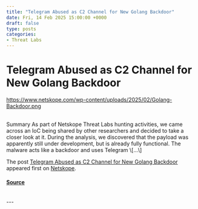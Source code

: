 ```yaml
---
title: "Telegram Abused as C2 Channel for New Golang Backdoor"
date: Fri, 14 Feb 2025 15:00:00 +0000
draft: false
type: posts
categories: 
- Threat Labs
---
```

# Telegram Abused as C2 Channel for New Golang Backdoor
https://www.netskope.com/wp-content/uploads/2025/02/Golang-Backdoor.png
<br/>

<br/>
Summary As part of Netskope Threat Labs hunting activities, we came across an IoC being shared by other researchers and decided to take a closer look at it. During the analysis, we discovered that the payload was apparently still under development, but is already fully functional. The malware acts like a backdoor and uses Telegram \[…\]

The post [Telegram Abused as C2 Channel for New Golang Backdoor](https://www.netskope.com/blog/telegram-abused-as-c2-channel-for-new-golang-backdoor) appeared first on [Netskope](https://www.netskope.com).

#### [Source](https://www.netskope.com/blog/telegram-abused-as-c2-channel-for-new-golang-backdoor)

<br/>
---
